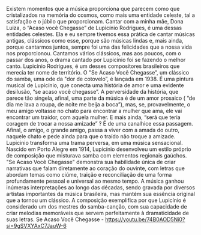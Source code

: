 
Existem momentos  que a música proporciona que parecem como que cristalizados na memória do cosmos, como mais uma entidade celeste, tal a satisfação e o júbilo que proporcionam. Cantar com a minha mãe, Dona Luiza, o “Acaso você Chegasse” de Lupicínio Rodrigues, é uma dessas entidades celestes. Ela e eu sempre tivemos essa prática de cantar músicas antigas, clássicos como esse, porque são músicas lindas e, mais ainda, porque cantarmos juntos, sempre foi uma das felicidades que a nossa  vida nos proporcionou. Cantamos vários clássicos, mas aos poucos, com o passar dos anos, o drama cantado por Lupicinio foi se fazendo o melhor canto.  Lupicínio Rodrigues,  é um desses compositores brasileiros que merecia ter nome de território. O "Se Acaso Você Chegasse”,  um clássico do samba, uma ode da "dor de cotovelo”, é lançada em 1938. É uma pintura musical  de Lupicínio, que conecta uma história de amor e uma evidente desilusão, “se acaso você chegasse”. A perversidade da história, que parece tão singela, afinal, uma parte da música é de um amor prosaico ( “de dia me lava a roupa, de noite me beija a boca”), mas, se, provavelmente,  o meu amigo voltasse no chato para encontrar a mulher que ama, ele vai encontrar um traidor, com aquela mulher. E mais ainda, “será que teria coragem de trocar a nossa amizade” ? É de uma canalhice essa passagem. Afinal, o amigo, o grande amigo, passa a viver com a amada do outro, naquele chato e pede ainda para que o traído não troque a amizade. Lupicinio transforma uma trama perversa, em uma música sensacional.  Nascido em Porto Alegre em 1914, Lupicínio desenvolveu um estilo próprio de composição que misturava samba com elementos regionais gaúchos. "Se Acaso Você Chegasse" demonstra sua habilidade única de criar narrativas que falam diretamente ao coração do ouvinte, com letras que abordam temas como ciúme, traição e reconciliação de uma forma profundamente pessoal e universal ao mesmo tempo. A música ganhou inúmeras interpretações ao longo das décadas, sendo gravada por diversos artistas importantes da música brasileira, mas mantém sua essência original que a tornou um clássico. A composição exemplifica por que Lupicínio é considerado um dos mestres do samba-canção, com sua capacidade de criar melodias memoráveis que servem perfeitamente à dramaticidade de suas letras.
Se Acaso Você Chegasse - https://youtu.be/74B0AOD5Ni0?si=9gSVXYAxC7JauW-6
